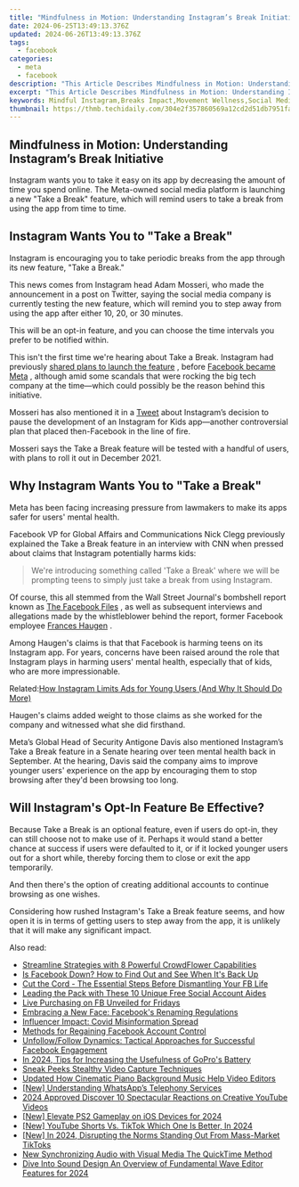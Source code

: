```yaml
---
title: "Mindfulness in Motion: Understanding Instagram’s Break Initiative"
date: 2024-06-25T13:49:13.376Z
updated: 2024-06-26T13:49:13.376Z
tags:
  - facebook
categories:
  - meta
  - facebook
description: "This Article Describes Mindfulness in Motion: Understanding Instagram’s Break Initiative"
excerpt: "This Article Describes Mindfulness in Motion: Understanding Instagram’s Break Initiative"
keywords: Mindful Instagram,Breaks Impact,Movement Wellness,Social Media Pause,Mindful Tech Use,Digital Rest Time,Inspire Breakdown
thumbnail: https://thmb.techidaily.com/304e2f357860569a12cd2d51db7951faca7194234bf8cf17b2b3fe018f5794d5.jpg
---
```


## Mindfulness in Motion: Understanding Instagram’s Break Initiative

 Instagram wants you to take it easy on its app by decreasing the amount of time you spend online. The Meta-owned social media platform is launching a new "Take a Break" feature, which will remind users to take a break from using the app from time to time.

## Instagram Wants You to "Take a Break"

 Instagram is encouraging you to take periodic breaks from the app through its new feature, "Take a Break."

 This news comes from Instagram head Adam Mosseri, who made the announcement in a post on Twitter, saying the social media company is currently testing the new feature, which will remind you to step away from using the app after either 10, 20, or 30 minutes.

 This will be an opt-in feature, and you can choose the time intervals you prefer to be notified within.

 This isn't the first time we're hearing about Take a Break. Instagram had previously [shared plans to launch the feature](https://www.makeuseof.com/facebook-teenagers-take-break-from-instagram/) , before [Facebook became Meta](https://www.makeuseof.com/facebook-announced-meta-its-new-brand/) , although amid some scandals that were rocking the big tech company at the time—which could possibly be the reason behind this initiative.

 Mosseri has also mentioned it in a [Tweet](https://twitter.com/mosseri/status/1442461241289555977) about Instagram’s decision to pause the development of an Instagram for Kids app—another controversial plan that placed then-Facebook in the line of fire.

 Mosseri says the Take a Break feature will be tested with a handful of users, with plans to roll it out in December 2021.

## Why Instagram Wants You to "Take a Break"

 Meta has been facing increasing pressure from lawmakers to make its apps safer for users' mental health.

 Facebook VP for Global Affairs and Communications Nick Clegg previously explained the Take a Break feature in an interview with CNN when pressed about claims that Instagram potentially harms kids:

> We're introducing something called 'Take a Break' where we will be prompting teens to simply just take a break from using Instagram.

 Of course, this all stemmed from the Wall Street Journal's bombshell report known as [The Facebook Files](https://www.wsj.com/articles/the-facebook-files-11631713039) , as well as subsequent interviews and allegations made by the whistleblower behind the report, former Facebook employee [Frances Haugen](https://www.makeuseof.com/who-is-facebook-whistleblower-60-minutes-interview-claims/) .

 Among Haugen's claims is that that Facebook is harming teens on its Instagram app. For years, concerns have been raised around the role that Instagram plays in harming users' mental health, especially that of kids, who are more impressionable.

 Related:[How Instagram Limits Ads for Young Users (And Why It Should Do More)](https://www.makeuseof.com/how-instagram-limits-ads-for-young-users/)

 Haugen's claims added weight to those claims as she worked for the company and witnessed what she did firsthand.

 Meta’s Global Head of Security Antigone Davis also mentioned Instagram’s Take a Break feature in a Senate hearing over teen mental health back in September. At the hearing, Davis said the company aims to improve younger users' experience on the app by encouraging them to stop browsing after they'd been browsing too long.

## Will Instagram's Opt-In Feature Be Effective?

 Because Take a Break is an optional feature, even if users do opt-in, they can still choose not to make use of it. Perhaps it would stand a better chance at success if users were defaulted to it, or if it locked younger users out for a short while, thereby forcing them to close or exit the app temporarily.

 And then there's the option of creating additional accounts to continue browsing as one wishes.

 Considering how rushed Instagram's Take a Break feature seems, and how open it is in terms of getting users to step away from the app, it is unlikely that it will make any significant impact.


<ins class="adsbygoogle"
     style="display:block"
     data-ad-format="autorelaxed"
     data-ad-client="ca-pub-7571918770474297"
     data-ad-slot="1223367746"></ins>



<ins class="adsbygoogle"
     style="display:block"
     data-ad-client="ca-pub-7571918770474297"
     data-ad-slot="8358498916"
     data-ad-format="auto"
     data-full-width-responsive="true"></ins>

<span class="atpl-alsoreadstyle">Also read:</span>
<div><ul>
<li><a href="https://facebook.techidaily.com/streamline-strategies-with-8-powerful-crowdflower-capabilities/"><u>Streamline Strategies with 8 Powerful CrowdFlower Capabilities</u></a></li>
<li><a href="https://facebook.techidaily.com/is-facebook-down-how-to-find-out-and-see-when-its-back-up/"><u>Is Facebook Down? How to Find Out and See When It's Back Up</u></a></li>
<li><a href="https://facebook.techidaily.com/cut-the-cord-the-essential-steps-before-dismantling-your-fb-life/"><u>Cut the Cord - The Essential Steps Before Dismantling Your FB Life</u></a></li>
<li><a href="https://facebook.techidaily.com/leading-the-pack-with-these-10-unique-free-social-account-aides/"><u>Leading the Pack with These 10 Unique Free Social Account Aides</u></a></li>
<li><a href="https://facebook.techidaily.com/live-purchasing-on-fb-unveiled-for-fridays/"><u>Live Purchasing on FB Unveiled for Fridays</u></a></li>
<li><a href="https://facebook.techidaily.com/embracing-a-new-face-facebooks-renaming-regulations/"><u>Embracing a New Face: Facebook's Renaming Regulations</u></a></li>
<li><a href="https://facebook.techidaily.com/influencer-impact-covid-misinformation-spread/"><u>Influencer Impact: Covid Misinformation Spread</u></a></li>
<li><a href="https://facebook.techidaily.com/methods-for-regaining-facebook-account-control/"><u>Methods for Regaining Facebook Account Control</u></a></li>
<li><a href="https://facebook.techidaily.com/unfollowfollow-dynamics-tactical-approaches-for-successful-facebook-engagement/"><u>Unfollow/Follow Dynamics: Tactical Approaches for Successful Facebook Engagement</u></a></li>
<li><a href="https://some-approaches.techidaily.com/in-2024-tips-for-increasing-the-usefulness-of-gopros-battery/"><u>In 2024, Tips for Increasing the Usefulness of GoPro's Battery</u></a></li>
<li><a href="https://remote-screen-capture.techidaily.com/sneak-peeks-stealthy-video-capture-techniques/"><u>Sneak Peeks  Stealthy Video Capture Techniques</u></a></li>
<li><a href="https://sound-optimizing.techidaily.com/updated-how-cinematic-piano-background-music-help-video-editors/"><u>Updated How Cinematic Piano Background Music Help Video Editors</u></a></li>
<li><a href="https://some-skills.techidaily.com/new-understanding-whatsapps-telephony-services/"><u>[New] Understanding WhatsApp’s Telephony Services</u></a></li>
<li><a href="https://youtube-clips.techidaily.com/2024-approved-discover-10-spectacular-reactions-on-creative-youtube-videos/"><u>2024 Approved  Discover 10 Spectacular Reactions on Creative YouTube Videos</u></a></li>
<li><a href="https://visual-screen-recording.techidaily.com/new-elevate-ps2-gameplay-on-ios-devices-for-2024/"><u>[New] Elevate PS2 Gameplay on iOS Devices for 2024</u></a></li>
<li><a href="https://youtube-web.techidaily.com/outube-shorts-vs-tiktok-which-one-is-better-in-2024/"><u>[New] YouTube Shorts Vs. TikTok  Which One Is Better, In 2024</u></a></li>
<li><a href="https://tiktok-video-recordings.techidaily.com/new-in-2024-disrupting-the-norms-standing-out-from-mass-market-tiktoks/"><u>[New] In 2024, Disrupting the Norms  Standing Out From Mass-Market TikToks</u></a></li>
<li><a href="https://voice-adjusting.techidaily.com/new-synchronizing-audio-with-visual-media-the-quicktime-method/"><u>New Synchronizing Audio with Visual Media The QuickTime Method</u></a></li>
<li><a href="https://audio-shaping.techidaily.com/dive-into-sound-design-an-overview-of-fundamental-wave-editor-features-for-2024/"><u>Dive Into Sound Design An Overview of Fundamental Wave Editor Features for 2024</u></a></li>
</ul></div>
